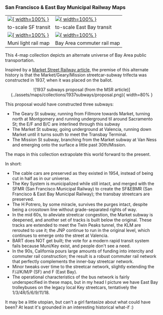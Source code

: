 ### San Francisco & East Bay Municipal Railway Maps

| | |
|-|-|
| [![](../assets/maps/2024/sfeb_sf/thumbnail.png){ width=100% }](../assets/maps/2024/sfeb_sf/map.png) | [![](../assets/maps/2024/sfeb_eastbay/thumbnail.png){ width=100% }](../assets/maps/2024/sfeb_eastbay/map.png) |
| to-scale SF transit | to-scale East Bay transit |
| [![](../assets/maps/2024/sfeb_muni/thumbnail.png){ width=100% }](../assets/maps/2024/sfeb_muni/map.png) | [![](../assets/maps/2024/sfeb_commuter/thumbnail.png){ width=100% }](../assets/maps/2024/sfeb_commuter/map.png) |
| Muni light rail map | Bay Area commuter rail map |

This 4-map collection depicts an alternate universe of Bay Area public transportation.

Inspired by a [Market Street Railway article](https://www.streetcar.org/market-street-subway-dreams/),
the premise of this alternate history is that the Market/Geary/Mission streetcar-subway trifecta was constructed in 1937,
when it was placed on the ballot.

<center>
![1937 subways proposal (from the MSR article)](../assets/maps/collections/1937subways/proposal.png){ width=80% }
</center>
<!-- alternative link for the MSR article image: -->
<!-- https://i0.wp.com/www.streetcar.org/wp-content/uploads/market-street-subway-dreams-05-scaled.jpg?ssl=1 -->

This proposal would have constructed three subways:
- The Geary St subway, running from Fillmore towards Market, turning north at Montgomery and running underground til around Sacramento St; the E/F and B/C are interlined through this subway
- The Market St subway, going underground at Valencia, running down Market until it turns south to meet the Transbay Terminal.
- The Mission St subway, branching from the Market subway at Van Ness and emerging onto the surface a little past 30th/Mission.

The maps in this collection extrapolate this world forward to the present.

In short:

- The cable cars are preserved as they existed in 1954, instead of being cut in half as in our universe.
- The Key System is municipalized while still intact, and merged with the SFMR (San Francisco Municipal Railway) to create the SF&EBMR (San Francisco & East Bay Municipal Railway); the transbay streetcars are preserved.
- The H Potrero, by some miracle, survives the purges intact, despite being a crosstown line without grade-separated rights of way.
- In the mid 60s, to alleviate streetcar congestion, the Market subway is deepened, and another set of tracks is built below the original. These tracks are extended to meet the Twin Peaks tunnel, the KLM are rerouted to use it; the JNP continue to run in the original level, which continues to emerge onto the street at Valencia.
- BART does NOT get built; the vote for a modern rapid transit system fails because Muni/Key exist, and people don't see a need.
- In the 90s, California pours large amounts of funding into intercity and commuter rail construction; the result is a robust commuter rail network that perfectly complements the inner-bay streetcar network.
- Minor tweaks over time to the streetcar network, slightly extending the F/J/K/M/P (SF) and F (East Bay).
- The operational characteristics of the bus network is fairly underspecified in these maps, but in my head I picture we have East Bay trolleybuses on the legacy local Key streetcars, tentatively the 1/3/4R/5/6/9/11/18.

It may be a little utopian, but can't a girl fantasize about what could have been? At least it's grounded in an interesting historical what-if :)
